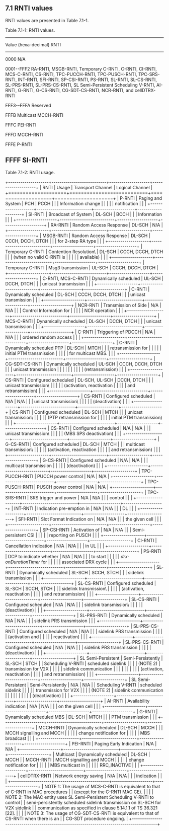 ## 7.1 RNTI values

RNTI values are presented in Table 7.1-1.

Table 7.1-1: RNTI values.

  -----------------------------------------------------------------------
  Value (hexa-decimal)   RNTI
  ---------------------- ------------------------------------------------
  0000                   N/A

  0001--FFF2             RA-RNTI, MSGB-RNTI, Temporary C-RNTI, C-RNTI,
                         CI-RNTI, MCS-C-RNTI, CS-RNTI, TPC-PUCCH-RNTI,
                         TPC-PUSCH-RNTI, TPC-SRS-RNTI, INT-RNTI,
                         SFI-RNTI, SP-CSI-RNTI, PS-RNTI, SL-RNTI,
                         SL-CS-RNTI, SL-PRS-RNTI, SL-PRS-CS-RNTI, SL
                         Semi-Persistent Scheduling V-RNTI, AI-RNTI,
                         G-RNTI, G-CS-RNTI, CG-SDT-CS-RNTI, NCR-RNTI, and
                         cellDTRX-RNTI

  FFF3--FFFA             Reserved

  FFFB                   Multicast MCCH-RNTI

  FFFC                   PEI-RNTI

  FFFD                   MCCH-RNTI

  FFFE                   P-RNTI

  FFFF                   SI-RNTI
  -----------------------------------------------------------------------

Table 7.1-2: RNTI usage.

+--------------------+---------------------------+--------------------+--------------------+
| RNTI               | Usage                     | Transport Channel  | Logical Channel    |
+====================+===========================+====================+====================+
| P-RNTI             | Paging and System         | PCH                | PCCH               |
|                    | Information change        |                    |                    |
|                    | notification              |                    |                    |
+--------------------+---------------------------+--------------------+--------------------+
| SI-RNTI            | Broadcast of System       | DL-SCH             | BCCH               |
|                    | Information               |                    |                    |
+--------------------+---------------------------+--------------------+--------------------+
| RA-RNTI            | Random Access Response    | DL-SCH             | N/A                |
+--------------------+---------------------------+--------------------+--------------------+
| MSGB-RNTI          | Random Access Response    | DL-SCH             | CCCH, DCCH, DTCH   |
|                    | for 2-step RA type        |                    |                    |
+--------------------+---------------------------+--------------------+--------------------+
| Temporary C-RNTI   | Contention Resolution\    | DL-SCH             | CCCH, DCCH, DTCH   |
|                    | (when no valid C-RNTI is  |                    |                    |
|                    | available)                |                    |                    |
+--------------------+---------------------------+--------------------+--------------------+
| Temporary C-RNTI   | Msg3 transmission         | UL-SCH             | CCCH, DCCH, DTCH   |
+--------------------+---------------------------+--------------------+--------------------+
| C-RNTI, MCS-C-RNTI | Dynamically scheduled     | UL-SCH             | DCCH, DTCH         |
|                    | unicast transmission      |                    |                    |
+--------------------+---------------------------+--------------------+--------------------+
| C-RNTI             | Dynamically scheduled     | DL-SCH             | CCCH, DCCH, DTCH   |
|                    | unicast transmission      |                    |                    |
+--------------------+---------------------------+--------------------+--------------------+
| NCR-RNTI           | Transmission of Side      | N/A                | N/A                |
|                    | Control Information for   |                    |                    |
|                    | NCR operation             |                    |                    |
+--------------------+---------------------------+--------------------+--------------------+
| MCS-C-RNTI         | Dynamically scheduled     | DL-SCH             | DCCH, DTCH         |
|                    | unicast transmission      |                    |                    |
+--------------------+---------------------------+--------------------+--------------------+
| C-RNTI             | Triggering of PDCCH       | N/A                | N/A                |
|                    | ordered random access     |                    |                    |
+--------------------+---------------------------+--------------------+--------------------+
| C-RNTI             | Dynamically scheduled PTP | DL-SCH             | MTCH               |
|                    | retransmission for        |                    |                    |
|                    | initial PTM transmission  |                    |                    |
|                    | for multicast MBS.        |                    |                    |
+--------------------+---------------------------+--------------------+--------------------+
| CG-SDT-CS-RNTI     | Dynamically scheduled     | UL-SCH             | CCCH, DCCH, DTCH   |
|                    | unicast transmission      |                    |                    |
|                    |                           |                    |                    |
|                    | (retransmission)          |                    |                    |
+--------------------+---------------------------+--------------------+--------------------+
| CS-RNTI            | Configured scheduled      | DL-SCH, UL-SCH     | DCCH, DTCH         |
|                    | unicast transmission\     |                    |                    |
|                    | (activation, reactivation |                    |                    |
|                    | and retransmission)       |                    |                    |
+--------------------+---------------------------+--------------------+--------------------+
| CS-RNTI            | Configured scheduled      | N/A                | N/A                |
|                    | unicast transmission\     |                    |                    |
|                    | (deactivation)            |                    |                    |
+--------------------+---------------------------+--------------------+--------------------+
| CS-RNTI            | Configured scheduled      | DL-SCH             | MTCH               |
|                    | unicast transmission\     |                    |                    |
|                    | (PTP retransmission for   |                    |                    |
|                    | initial PTM transmission) |                    |                    |
+--------------------+---------------------------+--------------------+--------------------+
| CS-RNTI            | Configured scheduled      | N/A                | N/A                |
|                    | unicast transmission\     |                    |                    |
|                    | (MBS SPS deactivation)    |                    |                    |
+--------------------+---------------------------+--------------------+--------------------+
| G-CS-RNTI          | Configured scheduled      | DL-SCH             | MTCH               |
|                    | multicast transmission\   |                    |                    |
|                    | (activation, reactivation |                    |                    |
|                    | and retransmission)       |                    |                    |
+--------------------+---------------------------+--------------------+--------------------+
| G-CS-RNTI          | Configured scheduled      | N/A                | N/A                |
|                    | multicast transmission    |                    |                    |
|                    | (deactivation)            |                    |                    |
+--------------------+---------------------------+--------------------+--------------------+
| TPC-PUCCH-RNTI     | PUCCH power control       | N/A                | N/A                |
+--------------------+---------------------------+--------------------+--------------------+
| TPC-PUSCH-RNTI     | PUSCH power control       | N/A                | N/A                |
+--------------------+---------------------------+--------------------+--------------------+
| TPC-SRS-RNTI       | SRS trigger and power     | N/A                | N/A                |
|                    | control                   |                    |                    |
+--------------------+---------------------------+--------------------+--------------------+
| INT-RNTI           | Indication pre-emption in | N/A                | N/A                |
|                    | DL                        |                    |                    |
+--------------------+---------------------------+--------------------+--------------------+
| SFI-RNTI           | Slot Format Indication on | N/A                | N/A                |
|                    | the given cell            |                    |                    |
+--------------------+---------------------------+--------------------+--------------------+
| SP-CSI-RNTI        | Activation of             | N/A                | N/A                |
|                    | Semi-persistent CSI       |                    |                    |
|                    | reporting on PUSCH        |                    |                    |
+--------------------+---------------------------+--------------------+--------------------+
| CI-RNTI            | Cancellation indication   | N/A                | N/A                |
|                    | in UL                     |                    |                    |
+--------------------+---------------------------+--------------------+--------------------+
| PS-RNTI            | DCP to indicate whether   | N/A                | N/A                |
|                    | to start                  |                    |                    |
|                    | *drx-onDurationTimer* for |                    |                    |
|                    | associated DRX cycle      |                    |                    |
+--------------------+---------------------------+--------------------+--------------------+
| SL-RNTI            | Dynamically scheduled     | SL-SCH             | SCCH, STCH         |
|                    | sidelink transmission     |                    |                    |
+--------------------+---------------------------+--------------------+--------------------+
| SL-CS-RNTI         | Configured scheduled      | SL-SCH             | SCCH, STCH         |
|                    | sidelink transmission\    |                    |                    |
|                    | (activation, reactivation |                    |                    |
|                    | and retransmission)       |                    |                    |
+--------------------+---------------------------+--------------------+--------------------+
| SL-CS-RNTI         | Configured scheduled      | N/A                | N/A                |
|                    | sidelink transmission\    |                    |                    |
|                    | (deactivation)            |                    |                    |
+--------------------+---------------------------+--------------------+--------------------+
| SL-PRS-RNTI        | Dynamically scheduled     | N/A                | N/A                |
|                    | sidelink PRS transmission |                    |                    |
+--------------------+---------------------------+--------------------+--------------------+
| SL-PRS-CS-RNTI     | Configured scheduled      | N/A                | N/A                |
|                    | sidelink PRS transmission |                    |                    |
|                    | (activation and           |                    |                    |
|                    | reactivation)             |                    |                    |
+--------------------+---------------------------+--------------------+--------------------+
| SL-PRS-CS-RNTI     | Configured scheduled      | N/A                | N/A                |
|                    | sidelink PRS transmission |                    |                    |
|                    | (deactivation)            |                    |                    |
+--------------------+---------------------------+--------------------+--------------------+
| SL Semi-Persistent | Semi-Persistently         | SL-SCH             | STCH               |
| Scheduling V-RNTI  | scheduled sidelink        |                    |                    |
| (NOTE 2)           | transmission for V2X      |                    |                    |
|                    | sidelink communication    |                    |                    |
|                    |                           |                    |                    |
|                    | (activation, reactivation |                    |                    |
|                    | and retransmission)       |                    |                    |
+--------------------+---------------------------+--------------------+--------------------+
| SL Semi-Persistent | Semi-Persistently         | N/A                | N/A                |
| Scheduling V-RNTI  | scheduled sidelink        |                    |                    |
|                    | transmission for V2X      |                    |                    |
| (NOTE 2)           | sidelink communication    |                    |                    |
|                    |                           |                    |                    |
|                    | (deactivation)            |                    |                    |
+--------------------+---------------------------+--------------------+--------------------+
| AI-RNTI            | Availability indication   | N/A                | N/A                |
|                    | on the given cell         |                    |                    |
+--------------------+---------------------------+--------------------+--------------------+
| G-RNTI             | Dynamically scheduled MBS | DL-SCH             | MTCH               |
|                    | PTM transmission          |                    |                    |
+--------------------+---------------------------+--------------------+--------------------+
| MCCH-RNTI          | Dynamically scheduled     | DL-SCH             | MCCH               |
|                    | MCCH signalling and MCCH  |                    |                    |
|                    | change notification for   |                    |                    |
|                    | MBS broadcast             |                    |                    |
+--------------------+---------------------------+--------------------+--------------------+
| PEI-RNTI           | Paging Early Indication   | N/A                | N/A                |
+--------------------+---------------------------+--------------------+--------------------+
| Multicast          | Dynamically scheduled     | DL-SCH             | MCCH               |
| MCCH-RNTI          | MCCH signalling and MCCH  |                    |                    |
|                    | change notification for   |                    |                    |
|                    | MBS multicast in          |                    |                    |
|                    | RRC_INACTIVE              |                    |                    |
+--------------------+---------------------------+--------------------+--------------------+
| cellDTRX-RNTI      | Network energy saving     | N/A                | N/A                |
|                    | indication                |                    |                    |
+--------------------+---------------------------+--------------------+--------------------+
| NOTE 1: The usage of MCS-C-RNTI is equivalent to that of C-RNTI in MAC procedures        |
| (except for the C-RNTI MAC CE).                                                          |
|                                                                                          |
| NOTE 2: The MAC entity uses SL Semi-Persistent Scheduling V-RNTI to control              |
| semi-persistently scheduled sidelink transmission on SL-SCH for V2X sidelink             |
| communication as specified in clause 5.14.1.1 of TS 36.321 \[22\].                       |
|                                                                                          |
| NOTE 3: The usage of CG-SDT-CS-RNTI is equivalent to that of CS-RNTI when there is an    |
| CG-SDT procedure ongoing.                                                                |
+------------------------------------------------------------------------------------------+